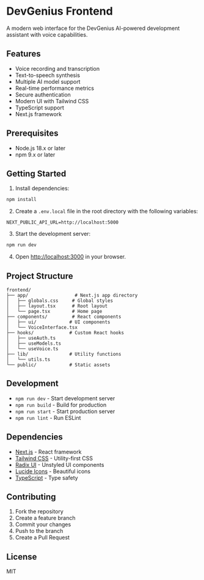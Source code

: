 # DevGenius Frontend

A modern web interface for the DevGenius AI-powered development assistant with voice capabilities.

## Features

- Voice recording and transcription
- Text-to-speech synthesis
- Multiple AI model support
- Real-time performance metrics
- Secure authentication
- Modern UI with Tailwind CSS
- TypeScript support
- Next.js framework

## Prerequisites

- Node.js 18.x or later
- npm 9.x or later

## Getting Started

1. Install dependencies:
```bash
npm install
```

2. Create a `.env.local` file in the root directory with the following variables:
```env
NEXT_PUBLIC_API_URL=http://localhost:5000
```

3. Start the development server:
```bash
npm run dev
```

4. Open [http://localhost:3000](http://localhost:3000) in your browser.

## Project Structure

```
frontend/
├── app/                 # Next.js app directory
│   ├── globals.css     # Global styles
│   ├── layout.tsx      # Root layout
│   └── page.tsx        # Home page
├── components/         # React components
│   ├── ui/            # UI components
│   └── VoiceInterface.tsx
├── hooks/             # Custom React hooks
│   ├── useAuth.ts
│   ├── useModels.ts
│   └── useVoice.ts
├── lib/               # Utility functions
│   └── utils.ts
└── public/            # Static assets
```

## Development

- `npm run dev` - Start development server
- `npm run build` - Build for production
- `npm run start` - Start production server
- `npm run lint` - Run ESLint

## Dependencies

- [Next.js](https://nextjs.org/) - React framework
- [Tailwind CSS](https://tailwindcss.com/) - Utility-first CSS
- [Radix UI](https://www.radix-ui.com/) - Unstyled UI components
- [Lucide Icons](https://lucide.dev/) - Beautiful icons
- [TypeScript](https://www.typescriptlang.org/) - Type safety

## Contributing

1. Fork the repository
2. Create a feature branch
3. Commit your changes
4. Push to the branch
5. Create a Pull Request

## License

MIT

